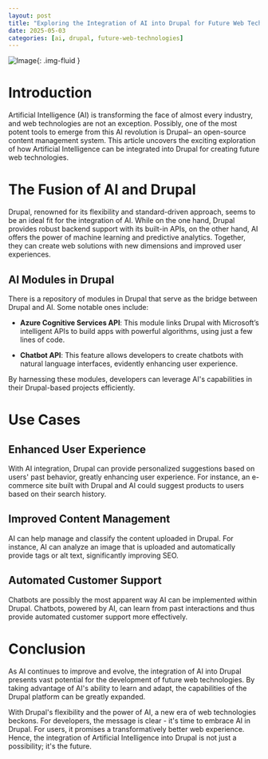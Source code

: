 ```yaml
---
layout: post
title: "Exploring the Integration of AI into Drupal for Future Web Technologies"
date: 2025-05-03
categories: [ai, drupal, future-web-technologies]
---
```


![Image](https://pixabay.com/get/gb4bc5ad4b4eb91a534bf32a7b34b6527c464c6f62ec867ac918dcbfbc8b695dfb4d0f4783f1e0bd0822cfb05bb8b23913059b8881f6406fa0c05c09f4ad7b463_1280.jpg){: .img-fluid }


# Introduction
Artificial Intelligence (AI) is transforming the face of almost every industry, and web technologies are not an exception. Possibly, one of the most potent tools to emerge from this AI revolution is Drupal– an open-source content management system. This article uncovers the exciting exploration of how Artificial Intelligence can be integrated into Drupal for creating future web technologies.

# The Fusion of AI and Drupal
Drupal, renowned for its flexibility and standard-driven approach, seems to be an ideal fit for the integration of AI. While on the one hand, Drupal provides robust backend support with its built-in APIs, on the other hand, AI offers the power of machine learning and predictive analytics. Together, they can create web solutions with new dimensions and improved user experiences.

## AI Modules in Drupal
There is a repository of modules in Drupal that serve as the bridge between Drupal and AI. Some notable ones include:

* **Azure Cognitive Services API**: This module links Drupal with Microsoft’s intelligent APIs to build apps with powerful algorithms, using just a few lines of code.
  
* **Chatbot API**: This feature allows developers to create chatbots with natural language interfaces, evidently enhancing user experience.

By harnessing these modules, developers can leverage AI's capabilities in their Drupal-based projects efficiently.

# Use Cases

## Enhanced User Experience
With AI integration, Drupal can provide personalized suggestions based on users' past behavior, greatly enhancing user experience. For instance, an e-commerce site built with Drupal and AI could suggest products to users based on their search history.

## Improved Content Management
AI can help manage and classify the content uploaded in Drupal. For instance, AI can analyze an image that is uploaded and automatically provide tags or alt text, significantly improving SEO.

## Automated Customer Support
Chatbots are possibly the most apparent way AI can be implemented within Drupal. Chatbots, powered by AI, can learn from past interactions and thus provide automated customer support more effectively.

# Conclusion
As AI continues to improve and evolve, the integration of AI into Drupal presents vast potential for the development of future web technologies. By taking advantage of AI's ability to learn and adapt, the capabilities of the Drupal platform can be greatly expanded.

With Drupal's flexibility and the power of AI, a new era of web technologies beckons. For developers, the message is clear - it's time to embrace AI in Drupal. For users, it promises a transformatively better web experience.  Hence, the integration of Artificial Intelligence into Drupal is not just a possibility; it's the future.
